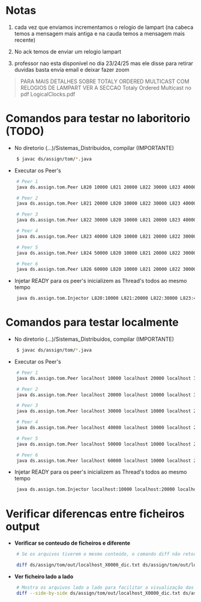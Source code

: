 # Notas
1. cada vez que enviamos  incrementamos o relogio de lampart (na cabeca temos a mensagem mais antiga e na cauda temos a mensagem mais recente)

2. No ack temos de enviar um relogio lampart


3. professor nao esta disponivel no dia 23/24/25 mas ele disse para retirar duvidas basta envia email e deixar fazer zoom 

> PARA MAIS DETALHES SOBRE TOTALY ORDERED MULTICAST COM RELOGIOS DE LAMPART VER A SECCAO Totaly Ordered Multicast no pdf LogicalClocks.pdf

# Comandos para testar no laboritorio (TODO)

+ No diretorio (...)/Sistemas_Distribuidos, compilar (IMPORTANTE)

```bash
    $ javac ds/assign/tom/*.java
```

+ Executar os Peer's

```bash
    # Peer 1
    java ds.assign.tom.Peer L820 10000 L821 20000 L822 30000 L823 40000 L824 50000 L826 60000   

    # Peer 2
    java ds.assign.tom.Peer L821 20000 L820 10000 L822 30000 L823 40000 L824 50000 L826 60000   

    # Peer 3
    java ds.assign.tom.Peer L822 30000 L820 10000 L821 20000 L823 40000 L824 50000 L826 60000   

    # Peer 4
    java ds.assign.tom.Peer L823 40000 L820 10000 L821 20000 L822 30000 L824 50000 L826 60000   

    # Peer 5
    java ds.assign.tom.Peer L824 50000 L820 10000 L821 20000 L822 30000 L823 40000 L826 60000 

    # Peer 6
    java ds.assign.tom.Peer L826 60000 L820 10000 L821 20000 L822 30000 L823 40000 L824 50000 ```
```

+ Injetar READY para os peer's inicializem as Thread's todos ao mesmo tempo 

```bash
    java ds.assign.tom.Injector L820:10000 L821:20000 L822:30000 L823:40000 L824:50000 L826:60000
```

# Comandos para testar localmente

+ No diretorio (...)/Sistemas_Distribuidos, compilar (IMPORTANTE)

```bash
    $ javac ds/assign/tom/*.java
```

+ Executar os Peer's 

```bash
    # Peer 1
    java ds.assign.tom.Peer localhost 10000 localhost 20000 localhost 30000 localhost 40000 localhost 50000 localhost 60000   

    # Peer 2
    java ds.assign.tom.Peer localhost 20000 localhost 10000 localhost 30000 localhost 40000 localhost 50000 localhost 60000   

    # Peer 3
    java ds.assign.tom.Peer localhost 30000 localhost 10000 localhost 20000 localhost 40000 localhost 50000 localhost 60000   

    # Peer 4
    java ds.assign.tom.Peer localhost 40000 localhost 10000 localhost 20000 localhost 30000 localhost 50000 localhost 60000   

    # Peer 5
    java ds.assign.tom.Peer localhost 50000 localhost 10000 localhost 20000 localhost 30000 localhost 40000 localhost 60000 

    # Peer 6
    java ds.assign.tom.Peer localhost 60000 localhost 10000 localhost 20000 localhost 30000 localhost 40000 localhost 50000 
```

+ Injetar READY para os peer's inicializem as Thread's todos ao mesmo tempo 

```bash
    java ds.assign.tom.Injector localhost:10000 localhost:20000 localhost:30000 localhost:40000 localhost:50000 localhost:60000
```

# Verificar diferencas entre ficheiros output

+ **Verificar se conteudo de ficheiros e diferente**

```bash
    # Se os arquivos tiverem o mesmo conteúdo, o comando diff não retornará nada (ou seja, a saída será vazia). Caso contrário, ele exibirá as diferenças entre os arquivos.

    diff ds/assign/tom/out/localhost_X0000_dic.txt ds/assign/tom/out/localhost_Y0000_dic.txt
```


+ **Ver ficheiro lado a lado**
```bash
    # Mostra os arquivos lado a lado para facilitar a visualização das diferenças.
    diff --side-by-side ds/assign/tom/out/localhost_X0000_dic.txt ds/assign/tom/out/localhost_Y0000_dic.txt

```
